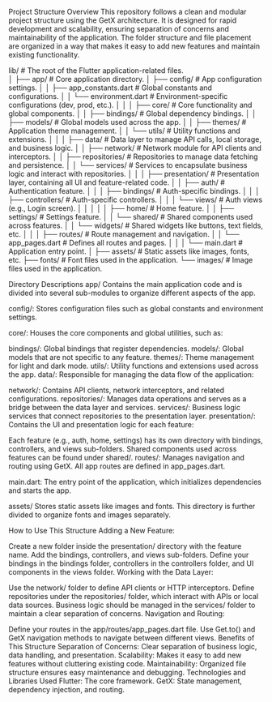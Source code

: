 Project Structure Overview
This repository follows a clean and modular project structure using the GetX architecture. It is designed for rapid development and scalability,
ensuring separation of concerns and maintainability of the application. The folder structure and file placement are organized in a way
that makes it easy to add new features and maintain existing functionality.



lib/                                      # The root of the Flutter application-related files.  
│
├── app/                                  # Core application directory.
│   ├── config/                           # App configuration settings.
│   │   ├── app_constants.dart            # Global constants and configurations.
│   │   └── environment.dart              # Environment-specific configurations (dev, prod, etc.).
│   │
│   ├── core/                             # Core functionality and global components.
│   │   ├── bindings/                     # Global dependency bindings.
│   │   ├── models/                       # Global models used across the app.
│   │   ├── themes/                       # Application theme management.
│   │   └── utils/                        # Utility functions and extensions.
│   │
│   ├── data/                             # Data layer to manage API calls, local storage, and business logic.
│   │   ├── network/                      # Network module for API clients and interceptors.
│   │   ├── repositories/                 # Repositories to manage data fetching and persistence.
│   │   └── services/                     # Services to encapsulate business logic and interact with repositories.
│   │
│   ├── presentation/                     # Presentation layer, containing all UI and feature-related code.
│   │   ├── auth/                         # Authentication feature.
│   │   │   ├── bindings/                 # Auth-specific bindings.
│   │   │   ├── controllers/              # Auth-specific controllers.
│   │   │   └── views/                    # Auth views (e.g., Login screen).
│   │   │
│   │   ├── home/                         # Home feature.
│   │   ├── settings/                     # Settings feature.
│   │   └── shared/                       # Shared components used across features.
│   │       └── widgets/                  # Shared widgets like buttons, text fields, etc.
│   │
│   ├── routes/                           # Route management and navigation.
│   │   └── app_pages.dart                # Defines all routes and pages.
│   │
│   └── main.dart                         # Application entry point.
│
├── assets/                               # Static assets like images, fonts, etc.
├── fonts/                                # Font files used in the application.
└── images/                               # Image files used in the application.



Directory Descriptions
app/
Contains the main application code and is divided into several sub-modules to organize different aspects of the app.

config/: Stores configuration files such as global constants and environment settings.

core/: Houses the core components and global utilities, such as:

bindings/: Global bindings that register dependencies.
models/: Global models that are not specific to any feature.
themes/: Theme management for light and dark mode.
utils/: Utility functions and extensions used across the app.
data/: Responsible for managing the data flow of the application:

network/: Contains API clients, network interceptors, and related configurations.
repositories/: Manages data operations and serves as a bridge between the data layer and services.
services/: Business logic services that connect repositories to the presentation layer.
presentation/: Contains the UI and presentation logic for each feature:

Each feature (e.g., auth, home, settings) has its own directory with bindings, controllers, and views sub-folders.
Shared components used across features can be found under shared/.
routes/: Manages navigation and routing using GetX. All app routes are defined in app_pages.dart.

main.dart: The entry point of the application, which initializes dependencies and starts the app.

assets/
Stores static assets like images and fonts. This directory is further divided to organize fonts and images separately.

How to Use This Structure
Adding a New Feature:

Create a new folder inside the presentation/ directory with the feature name.
Add the bindings, controllers, and views sub-folders.
Define your bindings in the bindings folder, controllers in the controllers folder, and UI components in the views folder.
Working with the Data Layer:

Use the network/ folder to define API clients or HTTP interceptors.
Define repositories under the repositories/ folder, which interact with APIs or local data sources.
Business logic should be managed in the services/ folder to maintain a clear separation of concerns.
Navigation and Routing:

Define your routes in the app/routes/app_pages.dart file.
Use Get.to() and GetX navigation methods to navigate between different views.
Benefits of This Structure
Separation of Concerns: Clear separation of business logic, data handling, and presentation.
Scalability: Makes it easy to add new features without cluttering existing code.
Maintainability: Organized file structure ensures easy maintenance and debugging.
Technologies and Libraries Used
Flutter: The core framework.
GetX: State management, dependency injection, and routing.